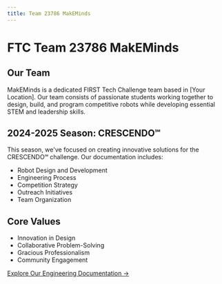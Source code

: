 ```yaml
---
title: Team 23786 MakEMinds
---
```


# FTC Team 23786 MakEMinds

## Our Team

MakEMinds is a dedicated FIRST Tech Challenge team based in [Your Location]. Our team consists of passionate students working together to design, build, and program competitive robots while developing essential STEM and leadership skills.

## 2024-2025 Season: CRESCENDO℠

This season, we've focused on creating innovative solutions for the CRESCENDO℠ challenge. Our documentation includes:

- Robot Design and Development
- Engineering Process
- Competition Strategy
- Outreach Initiatives
- Team Organization

## Core Values

- Innovation in Design
- Collaborative Problem-Solving
- Gracious Professionalism
- Community Engagement

[Explore Our Engineering Documentation →](/docs/intro) 
